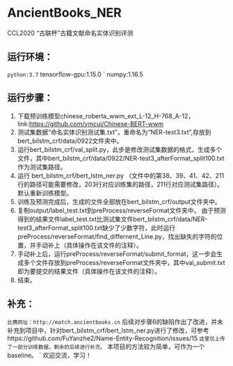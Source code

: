 # AncientBooks_NER
CCL2020 “古联杯”古籍文献命名实体识别评测

## 运行环境：
` python:3.7
` tensorflow-gpu:1.15.0
` numpy:1.16.5

## 运行步骤：
1. 下载预训练模型chinese_roberta_wwm_ext_L-12_H-768_A-12，link:https://github.com/ymcui/Chinese-BERT-wwm
2. 测试集数据“命名实体识别测试集.txt”，重命名为“NER-test3.txt”,存放到bert_bilstm_crf/data/0922文件夹中。
3. 运行bert_bilstm_crf/val_split.py，此步是修改测试集数据的格式，生成多个文件，其中bert_bilstm_crf/data/0922/NER-test3_afterFormat_split100.txt作为测试集路径。
4. 运行 bert_bilstm_crf/bert_lstm_ner.py （文件中的第38、39、41、42、211行的路径可能需要修改，203行对应训练集的路径，211行对应测试集路径）。默认重新训练模型。
5. 训练及预测完成后，生成的文件全部放在bert_bilstm_crf/output文件夹中。
6. 复制output/label_test.txt到preProcess/reverseFormat文件夹中。
由于预测得到的结果文件label_test.txt比测试集文件bert_bilstm_crf/data/NER-test3_afterFormat_split100.txt缺少了少数字符，此时运行preProcess/reverseFormat/find_differnent_Line.py，找出缺失的字符的位置，并手动补上（具体操作在该文件的注释）。
7. 手动补上后，运行preProcess/reverseFormat/submit_format，这一步会生成多个文件存放到preProcess/reverseFormat文件夹中，其中val_submit.txt即为要提交的结果文件（具体操作在该文件的注释）。
8. 结束。

## 补充：
` 比赛网址：http://match.ancientbooks.cn
` 后续对步骤6的缺陷作出了改进，并未补充到项目中，针对bert_bilstm_crf/bert_lstm_ner.py进行了修改，可参考https://github.com/FuYanzhe2/Name-Entity-Recognition/issues/15
` 这里仅上传了一部分训练数据，剩余的后续进行补充。
` 本项目的方法较为简单，可作为一个baseline。
` 欢迎交流，学习！
